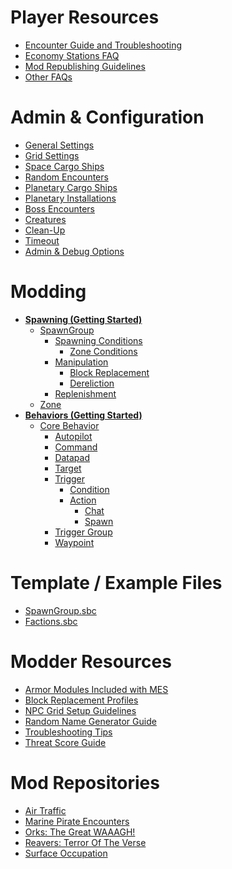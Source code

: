 # Player Resources
  * [Encounter Guide and Troubleshooting](https://github.com/MeridiusIX/Modular-Encounters-Systems/wiki/FAQ-and-Resources:-Encounter-Guide-and-Troubleshooting)
  * [Economy Stations FAQ](https://github.com/MeridiusIX/Modular-Encounters-Systems/wiki/FAQ-and-Resources:-Economy-Stations-FAQ)  
  * [Mod Republishing Guidelines]()
  * [Other FAQs]()

# Admin & Configuration
  * [General Settings](https://github.com/MeridiusIX/Modular-Encounters-Systems/wiki/Admin-&-Configuration:-General-Settings)
  * [Grid Settings](https://github.com/MeridiusIX/Modular-Encounters-Systems/wiki/Admin-&-Configuration:-Grid-Settings)
  * [Space Cargo Ships](https://github.com/MeridiusIX/Modular-Encounters-Systems/wiki/Admin-&-Configuration:-Space-Cargo-Ships)
  * [Random Encounters](https://github.com/MeridiusIX/Modular-Encounters-Systems/wiki/Admin-&-Configuration:-Random-Encounters)
  * [Planetary Cargo Ships](https://github.com/MeridiusIX/Modular-Encounters-Systems/wiki/Admin-&-Configuration:-Planetary-Cargo-Ships)
  * [Planetary Installations](https://github.com/MeridiusIX/Modular-Encounters-Systems/wiki/Admin-&-Configuration:-Planetary-Installations)
  * [Boss Encounters](https://github.com/MeridiusIX/Modular-Encounters-Systems/wiki/Admin-&-Configuration:-Boss-Encounters)
  * [Creatures](https://github.com/MeridiusIX/Modular-Encounters-Systems/wiki/Admin-&-Configuration:-Creatures)
  * [Clean-Up](https://github.com/MeridiusIX/Modular-Encounters-Systems/wiki/Admin-&-Configuration:-Clean-Up)
  * [Timeout](https://github.com/MeridiusIX/Modular-Encounters-Systems/wiki/Admin-&-Configuration:-Timeout)
  * [Admin & Debug Options](https://github.com/MeridiusIX/Modular-Encounters-Systems/wiki/Admin-&-Configuration:-Admin-&-Debug-Options)

# Modding
  * [**Spawning (Getting Started)**]()
    * [SpawnGroup](https://github.com/MeridiusIX/Modular-Encounters-Systems/wiki/SpawnGroup)
      * [Spawning Conditions](https://github.com/MeridiusIX/Modular-Encounters-Systems/wiki/Spawn-Conditions)
        * [Zone Conditions](https://github.com/MeridiusIX/Modular-Encounters-Systems/wiki/Zone-Conditions-Profile)
      * [Manipulation](https://github.com/MeridiusIX/Modular-Encounters-Systems/wiki/Manipulation)
        * [Block Replacement]()
        * [Dereliction]()
      * [Replenishment]()
    * [Zone](https://github.com/MeridiusIX/Modular-Encounters-Systems/wiki/Zone-Profile)
  * [**Behaviors (Getting Started)**](https://github.com/MeridiusIX/Modular-Encounters-Systems/wiki/Behaviors:-Getting-Started)
    * [Core Behavior](https://github.com/MeridiusIX/Modular-Encounters-Systems/wiki/Core-Behavior)
      * [Autopilot]()
      * [Command]()
      * [Datapad]()
      * [Target]()
      * [Trigger]()
        * [Condition]()
        * [Action]()
          * [Chat]()
          * [Spawn]()
      * [Trigger Group]()
      * [Waypoint]()

# Template / Example Files
  * [SpawnGroup.sbc](https://gist.github.com/MeridiusIX/1ae743505ec489d31e6ac17edf16e5e0?ts=2)
  * [Factions.sbc](https://gist.github.com/MeridiusIX/cd9b4decb58dea335290a05b728a7276?ts=2)	

# Modder Resources
  * [Armor Modules Included with MES](https://github.com/MeridiusIX/Modular-Encounters-Systems/wiki/Armor-Modules)  
  * [Block Replacement Profiles](https://gist.github.com/MeridiusIX/415b45b53174c608c6486ce06bb58e2c)
  * [NPC Grid Setup Guidelines](https://github.com/MeridiusIX/Modular-Encounters-Systems/wiki/Modding:-Tutorial-&-Guidelines:-NPC-Grid-Setup-Guidelines)
  * [Random Name Generator Guide](https://gist.github.com/MeridiusIX/8888bbc06a623cac90f8362dd948033c)
  * [Troubleshooting Tips](https://github.com/MeridiusIX/Modular-Encounters-Systems/wiki/Troubleshooting-Tips)
  * [Threat Score Guide](https://gist.github.com/MeridiusIX/52fbf5679e67107a8cf37706205b5812)

# Mod Repositories 
  * [Air Traffic](https://github.com/MeridiusIX/Air-Traffic)  
  * [Marine Pirate Encounters](https://github.com/MeridiusIX/Marine-Pirate-Encounters)
  * [Orks: The Great WAAAGH!](https://github.com/MeridiusIX/Orks-The-Great-WAAAGH)
  * [Reavers: Terror Of The Verse](https://github.com/MeridiusIX/Reavers-Terror-of-the-Verse)  
  * [Surface Occupation](https://github.com/MeridiusIX/Surface-Occupation)  

